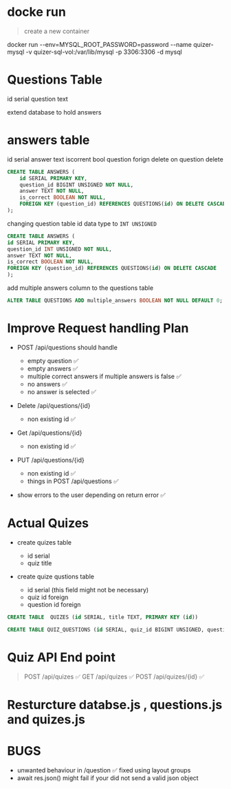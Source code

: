 # docke run

> create a new container

docker run --env=MYSQL_ROOT_PASSWORD=password --name quizer-mysql -v quizer-sql-vol:/var/lib/mysql -p 3306:3306 -d mysql

# Questions Table

id serial
question text

extend database to hold answers

# answers table

id serial
answer text
iscorrent bool
question forign delete on question delete

```sql
CREATE TABLE ANSWERS (
    id SERIAL PRIMARY KEY,
    question_id BIGINT UNSIGNED NOT NULL,
    answer TEXT NOT NULL,
    is_correct BOOLEAN NOT NULL,
    FOREIGN KEY (question_id) REFERENCES QUESTIONS(id) ON DELETE CASCADE
);
```

changing question table id data type to `INT UNSIGNED`

```sql
CREATE TABLE ANSWERS (
id SERIAL PRIMARY KEY,
question_id INT UNSIGNED NOT NULL,
answer TEXT NOT NULL,
is_correct BOOLEAN NOT NULL,
FOREIGN KEY (question_id) REFERENCES QUESTIONS(id) ON DELETE CASCADE
);
```

add multiple answers column to the questions table

```sql
ALTER TABLE QUESTIONS ADD multiple_answers BOOLEAN NOT NULL DEFAULT 0;
```

# Improve Request handling Plan

- POST /api/questions should handle

  - empty question ✅
  - empty answers ✅
  - multiple correct answers if multiple answers is false ✅
  - no answers ✅
  - no answer is selected ✅

- Delete /api/questions/{id}

  - non existing id ✅

- Get /api/questions/{id}

  - non existing id ✅

- PUT /api/questions/{id}

  - non existing id ✅
  - things in POST /api/questions ✅

- show errors to the user depending on return error ✅

# Actual Quizes

- create quizes table

  - id serial
  - quiz title

- create quize qustions table

  - id serial (this field might not be necessary)
  - quiz id foreign
  - question id foreign

```sql
CREATE TABLE  QUIZES (id SERIAL, title TEXT, PRIMARY KEY (id))
```

```sql
CREATE TABLE QUIZ_QUESTIONS (id SERIAL, quiz_id BIGINT UNSIGNED, question_id BIGINT UNSIGNED, PRIMARY KEY (id), FOREIGN KEY (quiz_id) REFERENCES QUIZES(id) ON DELETE CASCADE, FOREIGN KEY (question_id) REFERENCES QUESTIONS(id) ON DELETE CASCADE)
```

# Quiz API End point

> POST /api/quizes ✅
> GET /api/quizes ✅
> POST /api/quizes/{id} ✅

# Resturcture databse.js , questions.js and quizes.js

# BUGS

- unwanted behaviour in /question ✅ fixed using layout groups
- await res.json() might fail if your did not send a valid json object
